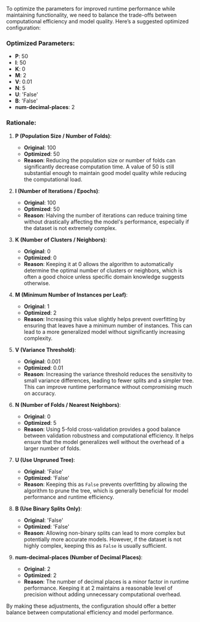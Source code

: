 To optimize the parameters for improved runtime performance while maintaining functionality, we need to balance the trade-offs between computational efficiency and model quality. Here’s a suggested optimized configuration:

### Optimized Parameters:
- **P**: 50
- **I**: 50
- **K**: 0
- **M**: 2
- **V**: 0.01
- **N**: 5
- **U**: 'False'
- **B**: 'False'
- **num-decimal-places**: 2

### Rationale:

1. **P (Population Size / Number of Folds)**:
   - **Original**: 100
   - **Optimized**: 50
   - **Reason**: Reducing the population size or number of folds can significantly decrease computation time. A value of 50 is still substantial enough to maintain good model quality while reducing the computational load.

2. **I (Number of Iterations / Epochs)**:
   - **Original**: 100
   - **Optimized**: 50
   - **Reason**: Halving the number of iterations can reduce training time without drastically affecting the model's performance, especially if the dataset is not extremely complex.

3. **K (Number of Clusters / Neighbors)**:
   - **Original**: 0
   - **Optimized**: 0
   - **Reason**: Keeping it at 0 allows the algorithm to automatically determine the optimal number of clusters or neighbors, which is often a good choice unless specific domain knowledge suggests otherwise.

4. **M (Minimum Number of Instances per Leaf)**:
   - **Original**: 1
   - **Optimized**: 2
   - **Reason**: Increasing this value slightly helps prevent overfitting by ensuring that leaves have a minimum number of instances. This can lead to a more generalized model without significantly increasing complexity.

5. **V (Variance Threshold)**:
   - **Original**: 0.001
   - **Optimized**: 0.01
   - **Reason**: Increasing the variance threshold reduces the sensitivity to small variance differences, leading to fewer splits and a simpler tree. This can improve runtime performance without compromising much on accuracy.

6. **N (Number of Folds / Nearest Neighbors)**:
   - **Original**: 0
   - **Optimized**: 5
   - **Reason**: Using 5-fold cross-validation provides a good balance between validation robustness and computational efficiency. It helps ensure that the model generalizes well without the overhead of a larger number of folds.

7. **U (Use Unpruned Tree)**:
   - **Original**: 'False'
   - **Optimized**: 'False'
   - **Reason**: Keeping this as `False` prevents overfitting by allowing the algorithm to prune the tree, which is generally beneficial for model performance and runtime efficiency.

8. **B (Use Binary Splits Only)**:
   - **Original**: 'False'
   - **Optimized**: 'False'
   - **Reason**: Allowing non-binary splits can lead to more complex but potentially more accurate models. However, if the dataset is not highly complex, keeping this as `False` is usually sufficient.

9. **num-decimal-places (Number of Decimal Places)**:
   - **Original**: 2
   - **Optimized**: 2
   - **Reason**: The number of decimal places is a minor factor in runtime performance. Keeping it at 2 maintains a reasonable level of precision without adding unnecessary computational overhead.

By making these adjustments, the configuration should offer a better balance between computational efficiency and model performance.